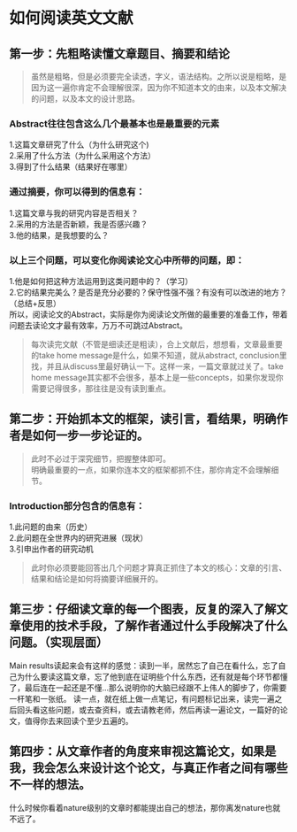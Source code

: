 # 如何阅读英文文献
## 第一步：先粗略读懂文章题目、摘要和结论
>虽然是粗略，但是必须要完全读透，字义，语法结构。之所以说是粗略，是因为这一遍你肯定不会理解很深，因为你不知道本文的由来，以及本文解决的问题，以及本文的设计思路。
### Abstract往往包含这么几个最基本也是最重要的元素   
1.这篇文章研究了什么（为什么研究这个)  
2.采用了什么方法（为什么采用这个方法）  
3.得到了什么结果（结果好在哪里）   
### 通过摘要，你可以得到的信息有： 
1.这篇文章与我的研究内容是否相关？   
2.采用的方法是否新颖，我是否感兴趣？   
3.他的结果，是我想要的么？   
### 以上三个问题，可以变化你阅读论文心中所带的问题，即： 
1.他是如何把这种方法运用到这类问题中的？（学习）   
2.它的结果完美么？是否是充分必要的？保守性强不强？有没有可以改进的地方？（总结+反思）   
所以，阅读论文的Abstract，实际是你为阅读论文所做的最重要的准备工作，带着问题去读论文才最有效率，万万不可跳过Abstract。  
>每次读完文献（不管是细读还是粗读），合上文献后，想想看，文章最重要的take home message是什么，如果不知道，就从abstract, conclusion里找，并且从discuss里最好确认一下。这样一来，一篇文章就过关了。take home message其实都不会很多，基本上是一些concepts，如果你发现你需要记得很多，那往往是没有读到重点。
## 第二步：开始抓本文的框架，读引言，看结果，明确作者是如何一步一步论证的。
>此时不必过于深究细节，把握整体即可。   
明确最重要的一点，如果你连本文的框架都抓不住，那你肯定不会理解细节。
### Introduction部分包含的信息有： 
1.此问题的由来（历史）   
2.此问题在全世界内的研究进展（现状）    
3.引申出作者的研究动机  
>此时你必须要能回答出几个问题才算真正抓住了本文的核心：文章的引言、结果和结论是如何将摘要详细展开的。
## 第三步：仔细读文章的每一个图表，反复的深入了解文章使用的技术手段，了解作者通过什么手段解决了什么问题。（实现层面）
Main results读起来会有这样的感觉：读到一半，居然忘了自己在看什么，忘了自己为什么要读这篇文章，忘了他到底在证明些个什么东西，还有就是每个环节都懂了，最后连在一起还是不懂...那么说明你的大脑已经跟不上伟人的脚步了，你需要一杆笔和一张纸。 
读一点，就在纸上做一点笔记，有问题标记出来，读完一遍之后回头看这些问题，或去查资料，或去请教老师，然后再读一遍论文，一篇好的论文，值得你去来回读个至少五遍的。
## 第四步：从文章作者的角度来审视这篇论文，如果是我，我会怎么来设计这个论文，与真正作者之间有哪些不一样的想法。
什么时候你看着nature级别的文章时都能提出自己的想法，那你离发nature也就不远了。
